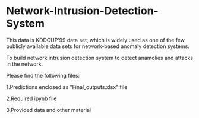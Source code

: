 # Network-Intrusion-Detection-System

This data is KDDCUP’99 data set, which is widely used as one of the few publicly available data sets for network-based anomaly detection systems.

To build network intrusion detection system to detect anamolies and attacks in the network.

Please find the following files:

   1.Predictions enclosed as "Final_outputs.xlsx" file
   
   2.Required ipynb file
   
   3.Provided data and other material
